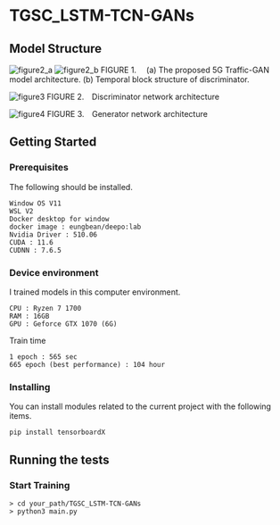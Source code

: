 # TGSC_LSTM-TCN-GANs

## Model Structure

![figure2_a](https://user-images.githubusercontent.com/57590655/148371274-3a2b0d83-78b6-46d5-ae62-d5c67d791f46.jpg)
![figure2_b](https://user-images.githubusercontent.com/57590655/148371278-665a1d36-a663-41b8-b3c0-6d9890aca049.jpg)
FIGURE 1.  (a) The proposed 5G Traffic-GAN model architecture. (b) Temporal block structure of discriminator.

![figure3](https://user-images.githubusercontent.com/57590655/148371279-f4f2126b-36b6-4909-88fb-987043d520e9.jpg)
FIGURE 2. Discriminator network architecture

![figure4](https://user-images.githubusercontent.com/57590655/148371281-37c9d661-a22c-4f79-b817-5a8b4b7fced1.jpg)
FIGURE 3. Generator network architecture

## Getting Started

### Prerequisites

The following should be installed.

```
Window OS V11
WSL V2
Docker desktop for window
docker image : eungbean/deepo:lab
Nvidia Driver : 510.06
CUDA : 11.6
CUDNN : 7.6.5
```

### Device environment

I trained models in this computer environment.

```
CPU : Ryzen 7 1700
RAM : 16GB
GPU : Geforce GTX 1070 (6G)
```

Train time

```
1 epoch : 565 sec
665 epoch (best performance) : 104 hour
```

### Installing

You can install modules related to the current project with the following items.
```
pip install tensorboardX
```

## Running the tests

### Start Training

```
> cd your_path/TGSC_LSTM-TCN-GANs
> python3 main.py
```

